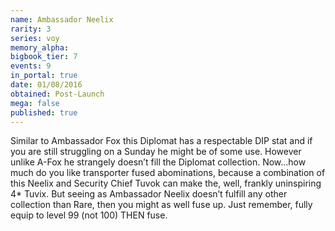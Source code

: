 ```yaml
---
name: Ambassador Neelix
rarity: 3
series: voy
memory_alpha:
bigbook_tier: 7
events: 9
in_portal: true
date: 01/08/2016
obtained: Post-Launch
mega: false
published: true
---
```


Similar to Ambassador Fox this Diplomat has a respectable DIP stat and if you are still struggling on a Sunday he might be of some use. However unlike A-Fox he strangely doesn’t fill the Diplomat collection. Now...how much do you like transporter fused abominations, because a combination of this Neelix and Security Chief Tuvok can make the, well, frankly uninspiring 4* Tuvix. But seeing as Ambassador Neelix doesn’t fulfill any other collection than Rare, then you might as well fuse up. Just remember, fully equip to level 99 (not 100) THEN fuse.
